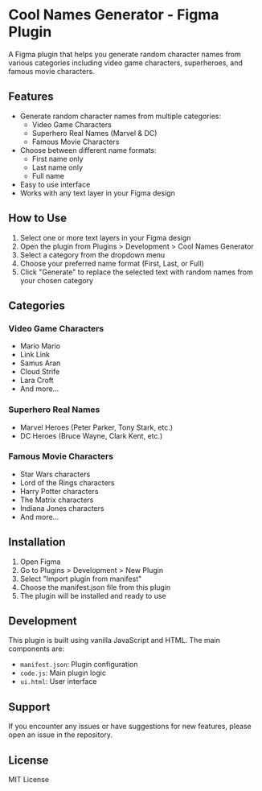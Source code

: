 # Cool Names Generator - Figma Plugin

A Figma plugin that helps you generate random character names from various categories including video game characters, superheroes, and famous movie characters.

## Features

- Generate random character names from multiple categories:
  - Video Game Characters
  - Superhero Real Names (Marvel & DC)
  - Famous Movie Characters
- Choose between different name formats:
  - First name only
  - Last name only
  - Full name
- Easy to use interface
- Works with any text layer in your Figma design

## How to Use

1. Select one or more text layers in your Figma design
2. Open the plugin from Plugins > Development > Cool Names Generator
3. Select a category from the dropdown menu
4. Choose your preferred name format (First, Last, or Full)
5. Click "Generate" to replace the selected text with random names from your chosen category

## Categories

### Video Game Characters
- Mario Mario
- Link Link
- Samus Aran
- Cloud Strife
- Lara Croft
- And more...

### Superhero Real Names
- Marvel Heroes (Peter Parker, Tony Stark, etc.)
- DC Heroes (Bruce Wayne, Clark Kent, etc.)

### Famous Movie Characters
- Star Wars characters
- Lord of the Rings characters
- Harry Potter characters
- The Matrix characters
- Indiana Jones characters
- And more...

## Installation

1. Open Figma
2. Go to Plugins > Development > New Plugin
3. Select "Import plugin from manifest"
4. Choose the manifest.json file from this plugin
5. The plugin will be installed and ready to use

## Development

This plugin is built using vanilla JavaScript and HTML. The main components are:

- `manifest.json`: Plugin configuration
- `code.js`: Main plugin logic
- `ui.html`: User interface

## Support

If you encounter any issues or have suggestions for new features, please open an issue in the repository.

## License

MIT License 